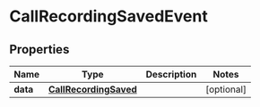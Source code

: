 

# CallRecordingSavedEvent

## Properties

Name | Type | Description | Notes
------------ | ------------- | ------------- | -------------
**data** | [**CallRecordingSaved**](CallRecordingSaved.md) |  |  [optional]



